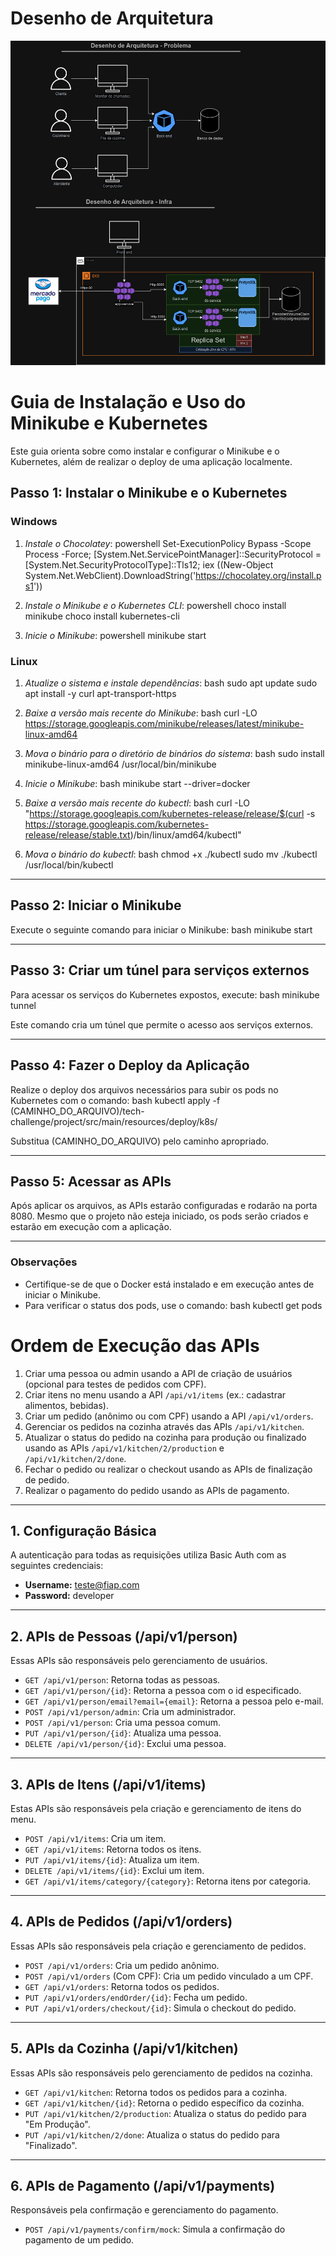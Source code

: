 # Desenho de Arquitetura

![Desenho de Arquitetura - Problema](./Desenho_arquitetura.drawio.png)

# Guia de Instalação e Uso do Minikube e Kubernetes

Este guia orienta sobre como instalar e configurar o Minikube e o Kubernetes, além de realizar o deploy de uma aplicação localmente.

## Passo 1: Instalar o Minikube e o Kubernetes

### Windows

1. *Instale o Chocolatey*:
   powershell
   Set-ExecutionPolicy Bypass -Scope Process -Force; 
   [System.Net.ServicePointManager]::SecurityProtocol = [System.Net.SecurityProtocolType]::Tls12; 
   iex ((New-Object System.Net.WebClient).DownloadString('https://chocolatey.org/install.ps1'))
   

2. *Instale o Minikube e o Kubernetes CLI*:
   powershell
   choco install minikube
   choco install kubernetes-cli
   

3. *Inicie o Minikube*:
   powershell
   minikube start
   

### Linux

1. *Atualize o sistema e instale dependências*:
   bash
   sudo apt update
   sudo apt install -y curl apt-transport-https
   

2. *Baixe a versão mais recente do Minikube*:
   bash
   curl -LO https://storage.googleapis.com/minikube/releases/latest/minikube-linux-amd64
   

3. *Mova o binário para o diretório de binários do sistema*:
   bash
   sudo install minikube-linux-amd64 /usr/local/bin/minikube
   

4. *Inicie o Minikube*:
   bash
   minikube start --driver=docker
   

5. *Baixe a versão mais recente do kubectl*:
   bash
   curl -LO "https://storage.googleapis.com/kubernetes-release/release/$(curl -s https://storage.googleapis.com/kubernetes-release/release/stable.txt)/bin/linux/amd64/kubectl"
   

6. *Mova o binário do kubectl*:
   bash
   chmod +x ./kubectl
   sudo mv ./kubectl /usr/local/bin/kubectl
   

---

## Passo 2: Iniciar o Minikube

Execute o seguinte comando para iniciar o Minikube:
bash
minikube start


---

## Passo 3: Criar um túnel para serviços externos

Para acessar os serviços do Kubernetes expostos, execute:
bash
minikube tunnel

Este comando cria um túnel que permite o acesso aos serviços externos.

---

## Passo 4: Fazer o Deploy da Aplicação

Realize o deploy dos arquivos necessários para subir os pods no Kubernetes com o comando:
bash
kubectl apply -f (CAMINHO_DO_ARQUIVO)/tech-challenge/project/src/main/resources/deploy/k8s/

Substitua (CAMINHO_DO_ARQUIVO) pelo caminho apropriado.

---

## Passo 5: Acessar as APIs

Após aplicar os arquivos, as APIs estarão configuradas e rodarão na porta 8080. Mesmo que o projeto não esteja iniciado, os pods serão criados e estarão em execução com a aplicação.

---

### Observações

- Certifique-se de que o Docker está instalado e em execução antes de iniciar o Minikube.
- Para verificar o status dos pods, use o comando:
  bash
  kubectl get pods

# Ordem de Execução das APIs

1. Criar uma pessoa ou admin usando a API de criação de usuários (opcional para testes de pedidos com CPF).
2. Criar itens no menu usando a API `/api/v1/items` (ex.: cadastrar alimentos, bebidas).
3. Criar um pedido (anônimo ou com CPF) usando a API `/api/v1/orders`.
4. Gerenciar os pedidos na cozinha através das APIs `/api/v1/kitchen`.
5. Atualizar o status do pedido na cozinha para produção ou finalizado usando as APIs `/api/v1/kitchen/2/production` e `/api/v1/kitchen/2/done`.
6. Fechar o pedido ou realizar o checkout usando as APIs de finalização de pedido.
7. Realizar o pagamento do pedido usando as APIs de pagamento.

---

## 1. Configuração Básica

A autenticação para todas as requisições utiliza Basic Auth com as seguintes credenciais:

- **Username:** teste@fiap.com
- **Password:** developer

---

## 2. APIs de Pessoas (/api/v1/person)

Essas APIs são responsáveis pelo gerenciamento de usuários.

- `GET /api/v1/person`: Retorna todas as pessoas.
- `GET /api/v1/person/{id}`: Retorna a pessoa com o id especificado.
- `GET /api/v1/person/email?email={email}`: Retorna a pessoa pelo e-mail.
- `POST /api/v1/person/admin`: Cria um administrador.
- `POST /api/v1/person`: Cria uma pessoa comum.
- `PUT /api/v1/person/{id}`: Atualiza uma pessoa.
- `DELETE /api/v1/person/{id}`: Exclui uma pessoa.

---

## 3. APIs de Itens (/api/v1/items)

Estas APIs são responsáveis pela criação e gerenciamento de itens do menu.

- `POST /api/v1/items`: Cria um item.
- `GET /api/v1/items`: Retorna todos os itens.
- `PUT /api/v1/items/{id}`: Atualiza um item.
- `DELETE /api/v1/items/{id}`: Exclui um item.
- `GET /api/v1/items/category/{category}`: Retorna itens por categoria.

---

## 4. APIs de Pedidos (/api/v1/orders)

Essas APIs são responsáveis pela criação e gerenciamento de pedidos.

- `POST /api/v1/orders`: Cria um pedido anônimo.
- `POST /api/v1/orders` (Com CPF): Cria um pedido vinculado a um CPF.
- `GET /api/v1/orders`: Retorna todos os pedidos.
- `PUT /api/v1/orders/endOrder/{id}`: Fecha um pedido.
- `PUT /api/v1/orders/checkout/{id}`: Simula o checkout do pedido.

---

## 5. APIs da Cozinha (/api/v1/kitchen)

Essas APIs são responsáveis pelo gerenciamento de pedidos na cozinha.

- `GET /api/v1/kitchen`: Retorna todos os pedidos para a cozinha.
- `GET /api/v1/kitchen/{id}`: Retorna o pedido específico da cozinha.
- `PUT /api/v1/kitchen/2/production`: Atualiza o status do pedido para "Em Produção".
- `PUT /api/v1/kitchen/2/done`: Atualiza o status do pedido para "Finalizado".

---

## 6. APIs de Pagamento (/api/v1/payments)

Responsáveis pela confirmação e gerenciamento do pagamento.

- `POST /api/v1/payments/confirm/mock`: Simula a confirmação do pagamento de um pedido.



